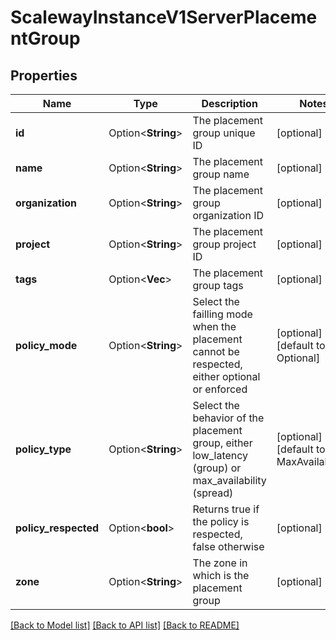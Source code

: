 # ScalewayInstanceV1ServerPlacementGroup

## Properties

Name | Type | Description | Notes
------------ | ------------- | ------------- | -------------
**id** | Option<**String**> | The placement group unique ID | [optional]
**name** | Option<**String**> | The placement group name | [optional]
**organization** | Option<**String**> | The placement group organization ID | [optional]
**project** | Option<**String**> | The placement group project ID | [optional]
**tags** | Option<**Vec<String>**> | The placement group tags | [optional]
**policy_mode** | Option<**String**> | Select the failling mode when the placement cannot be respected, either optional or enforced | [optional][default to Optional]
**policy_type** | Option<**String**> | Select the behavior of the placement group, either low_latency (group) or max_availability (spread) | [optional][default to MaxAvailability]
**policy_respected** | Option<**bool**> | Returns true if the policy is respected, false otherwise | [optional]
**zone** | Option<**String**> | The zone in which is the placement group | [optional]

[[Back to Model list]](../README.md#documentation-for-models) [[Back to API list]](../README.md#documentation-for-api-endpoints) [[Back to README]](../README.md)


